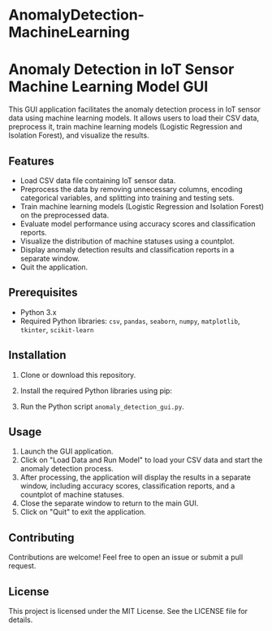 # AnomalyDetection-MachineLearning

# Anomaly Detection in IoT Sensor Machine Learning Model GUI

This GUI application facilitates the anomaly detection process in IoT sensor data using machine learning models. It allows users to load their CSV data, preprocess it, train machine learning models (Logistic Regression and Isolation Forest), and visualize the results.

## Features

- Load CSV data file containing IoT sensor data.
- Preprocess the data by removing unnecessary columns, encoding categorical variables, and splitting into training and testing sets.
- Train machine learning models (Logistic Regression and Isolation Forest) on the preprocessed data.
- Evaluate model performance using accuracy scores and classification reports.
- Visualize the distribution of machine statuses using a countplot.
- Display anomaly detection results and classification reports in a separate window.
- Quit the application.

## Prerequisites

- Python 3.x
- Required Python libraries: `csv`, `pandas`, `seaborn`, `numpy`, `matplotlib`, `tkinter`, `scikit-learn`

## Installation

1. Clone or download this repository.
2. Install the required Python libraries using pip:



3. Run the Python script `anomaly_detection_gui.py`.

## Usage

1. Launch the GUI application.
2. Click on "Load Data and Run Model" to load your CSV data and start the anomaly detection process.
3. After processing, the application will display the results in a separate window, including accuracy scores, classification reports, and a countplot of machine statuses.
4. Close the separate window to return to the main GUI.
5. Click on "Quit" to exit the application.

## Contributing

Contributions are welcome! Feel free to open an issue or submit a pull request.

## License

This project is licensed under the MIT License. See the LICENSE file for details.


